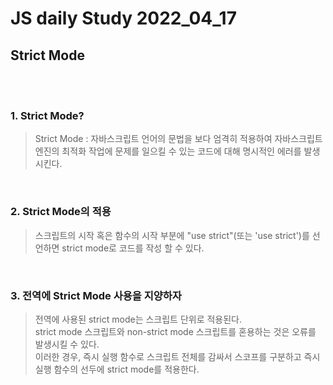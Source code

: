 # JS daily Study 2022_04_17 <br>
## Strict Mode
<br>
<br>

### 1. Strict Mode?

> Strict Mode : 자바스크립트 언어의 문법을 보다 엄격히 적용하여  자바스크립트 엔진의 최적화 작업에 문제를 일으킬 수 있는 코드에 대해 명시적인 에러를 발생시킨다.

<br>

### 2. Strict Mode의 적용 

>스크립트의 시작 혹은 함수의 시작 부분에 "use strict"(또는 'use strict')를 선언하면 strict mode로 코드를 작성 할 수 있다.

<br>

### 3. 전역에 Strict Mode 사용을 지양하자
>전역에 사용된 strict mode는 스크립트 단위로 적용된다.<br>
 strict mode 스크립트와 non-strict mode 스크립트를 혼용하는 것은 오류를 발생시킬 수 있다. <br>
이러한 경우, 즉시 실행 함수로 스크립트 전체를 감싸서 스코프를 구분하고 즉시 실행 함수의 선두에 strict mode를 적용한다. 

